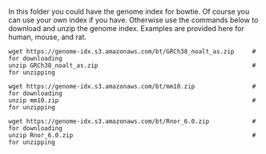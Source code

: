 In this folder you could have the genome index for bowtie. Of course you can use your own index if you have. 
Otherwise use the commands below to download and unzip the genome index. Examples are provided here for human, mouse, and rat.

```
wget https://genome-idx.s3.amazonaws.com/bt/GRCh38_noalt_as.zip     # for downloading
unzip GRCh38_noalt_as.zip                                           # for unzipping

wget https://genome-idx.s3.amazonaws.com/bt/mm10.zip                # for downloading
unzip mm10.zip                                                      # for unzipping

wget https://genome-idx.s3.amazonaws.com/bt/Rnor_6.0.zip            # for downloading
unzip Rnor_6.0.zip                                                  # for unzipping
```




